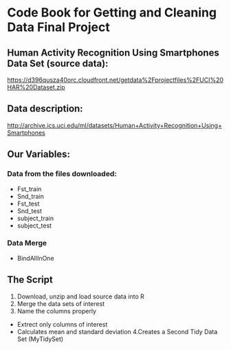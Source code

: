 # Code Book for Getting and Cleaning Data Final Project

## Human Activity Recognition Using Smartphones Data Set (source data):
https://d396qusza40orc.cloudfront.net/getdata%2Fprojectfiles%2FUCI%20HAR%20Dataset.zip
## Data description: 
http://archive.ics.uci.edu/ml/datasets/Human+Activity+Recognition+Using+Smartphones 

## Our Variables:

### Data from the files downloaded:
- Fst_train
- Snd_train
- Fst_test
- Snd_test
- subject_train
- subject_test 

### Data Merge
- BindAllInOne

## The Script
1. Download, unzip and load source data into R
2. Merge the data sets of interest
3. Name the columns properly
  - Extrect only columns of interest
  - Calculates mean and standard deviation
4.Creates a Second Tidy Data Set  (MyTidySet)

